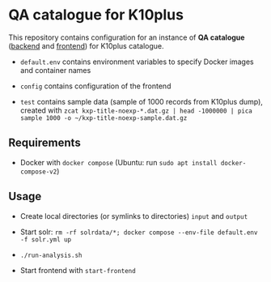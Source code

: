 # QA catalogue for K10plus

This repository contains configuration for an instance of **QA catalogue** ([backend](https://github.com/pkiraly/qa-catalogue) and [frontend](https://github.com/pkiraly/qa-catalogue-web)) for K10plus catalogue.

- `default.env` contains environment variables to specify Docker images and container names

- `config` contains configuration of the frontend

- `test` contains sample data (sample of 1000 records from K10plus dump),
  created with `zcat kxp-title-noexp-*.dat.gz | head -1000000 | pica sample 1000 -o ~/kxp-title-noexp-sample.dat.gz`

## Requirements

- Docker with `docker compose` (Ubuntu: run `sudo apt install docker-compose-v2`)

## Usage

- Create local directories (or symlinks to directories) `input` and `output`

- Start solr: `rm -rf solrdata/*; docker compose --env-file default.env -f solr.yml up`

- `./run-analysis.sh`

- Start frontend with `start-frontend`

